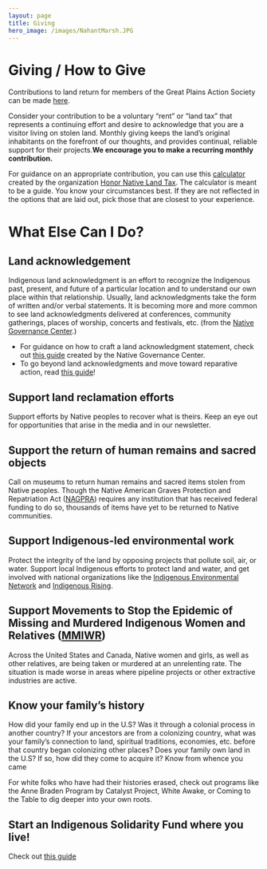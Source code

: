 ```yaml
---
layout: page
title: Giving
hero_image: /images/NahantMarsh.JPG
---
```


# Giving / How to Give

Contributions to land return for members of the Great Plains Action Society can be made [here](https://secure.actblue.com/donate/gpas).

Consider your contribution to be a voluntary “rent” or “land tax” that represents a continuing effort and desire to acknowledge that you are a visitor living on stolen land. Monthly giving keeps the land’s original inhabitants on the forefront of our thoughts, and provides continual, reliable support for their projects.**We encourage you to make a recurring monthly contribution.** 

For guidance on an appropriate contribution, you can use this [calculator](https://www.honornativelandtax.org/contribute) created by the organization [Honor Native Land Tax](https://www.honornativelandtax.org/).  The calculator is meant to be a guide. You know your circumstances best. If they are not reflected in the options that are laid out, pick those that are closest to your experience. 

# What Else Can I Do?

## Land acknowledgement

Indigenous land acknowledgment is an effort to recognize the Indigenous past, present, and future of a particular location and to understand our own place within that relationship. Usually, land acknowledgments take the form of written and/or verbal statements. It is becoming more and more common to see land acknowledgments delivered at conferences, community gatherings, places of worship, concerts and festivals, etc. (from the [Native Governance Center](https://nativegov.org/news/beyond-land-acknowledgment-series/).)

- For guidance on how to craft a land acknowledgment statement, check out [this guide](https://nativegov.org/news/a-guide-to-indigenous-land-acknowledgment/) created by the Native Governance Center. 
- To go beyond land acknowledgments and move toward reparative action, read [this guide](https://resourcegeneration.org/land-reparations-indigenous-solidarity-action-guide/)!

## Support land reclamation efforts

Support efforts by Native peoples to recover what is theirs. Keep an eye out for opportunities that arise in the media and in our newsletter.

## Support the return of human remains and sacred objects

Call on museums to return human remains and sacred items stolen from Native peoples. Though the Native American Graves Protection and Repatriation Act ([NAGPRA](https://www.nps.gov/subjects/nagpra/index.htm)) requires any institution that has received federal funding to do so, thousands of items have yet to be returned to Native communities.

## Support Indigenous-led environmental work

Protect the integrity of the land by opposing projects that pollute soil, air, or water. Support local Indigenous efforts to protect land and water, and get involved with national organizations like the [Indigenous Environmental Network](https://www.ienearth.org/) and [Indigenous Rising](https://indigenousrising.org/). 

## Support Movements to Stop the Epidemic of Missing and Murdered Indigenous Women and Relatives ([MMIWR](https://www.nativehope.org/missing-and-murdered-indigenous-women-mmiw))

Across the United States and Canada, Native women and girls, as well as other relatives, are being taken or murdered at an unrelenting rate. The situation is made worse in areas where pipeline projects or other extractive industries are active.  

## Know your family’s history

How did your family end up in the U.S? Was it through a colonial process in another country? If your ancestors are from a colonizing country, what was your family’s connection to land, spiritual traditions, economies, etc. before that country began colonizing other places? Does your family own land in the U.S? If so, how did they come to acquire it? Know from whence you came

For white folks who have had their histories erased, check out programs like the Anne Braden Program by Catalyst Project, White Awake, or Coming to the Table to dig deeper into your own roots.

## Start an Indigenous Solidarity Fund where you live! 

Check out [this guide](https://collectiveliberation.org/resource-guide-for-indigenous-solidarity-funding-projects/)

